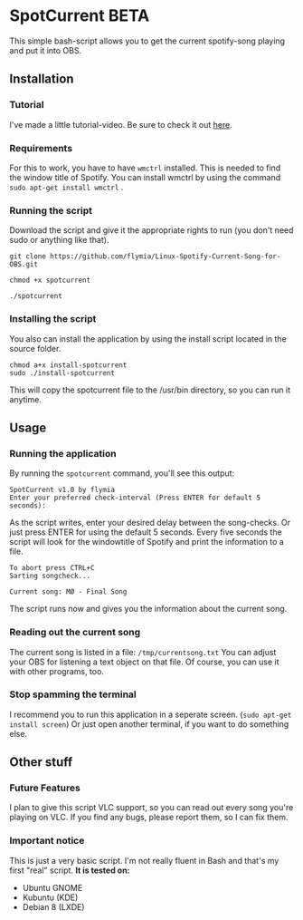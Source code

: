 # SpotCurrent BETA
This simple bash-script allows you to get the current spotify-song playing and put it into OBS.

## Installation
### Tutorial
I've made a little tutorial-video. Be sure to check it out [here](https://www.youtube.com/watch?v=QND0d5Enzo4).
### Requirements
For this to work, you have to have ```wmctrl``` installed. This is needed to find the window title of Spotify. 
You can install wmctrl by using the command ```sudo apt-get install wmctrl``` .

### Running the script
Download the script and give it the appropriate rights to run (you don't need sudo or anything like that).

```
git clone https://github.com/flymia/Linux-Spotify-Current-Song-for-OBS.git

chmod +x spotcurrent

./spotcurrent
```

### Installing the script
You also can install the application by using the install script located in the source folder.
```
chmod a+x install-spotcurrent
sudo ./install-spotcurrent
```
This will copy the spotcurrent file to the /usr/bin directory, so you can run it anytime.

## Usage
### Running the application
By running the ```spotcurrent``` command, you'll see this output:
```
SpotCurrent v1.0 by flymia
Enter your preferred check-interval (Press ENTER for default 5 seconds): 
```
As the script writes, enter your desired delay between the song-checks. Or just press ENTER for using the default 5 seconds. Every five seconds the script will look for the windowtitle of Spotify and print the information to a file.
```
To abort press CTRL+C
Sarting songcheck...

Current song: MØ - Final Song
```
The script runs now and gives you the information about the current song.

### Reading out the current song
The current song is listed in a file: ```/tmp/currentsong.txt```
You can adjust your OBS for listening a text object on that file. Of course, you can use it with other programs, too.

### Stop spamming the terminal
I recommend you to run this application in a seperate screen. (```sudo apt-get install screen```) Or just open another terminal, if you want to do something else.

## Other stuff
### Future Features
I plan to give this script VLC support, so you can read out every song you're playing on VLC. If you find any bugs, please report them, so I can fix them.

### Important notice
This is just a very basic script. I'm not really fluent in Bash and that's my first "real" script. **It is tested on:**

* Ubuntu GNOME
* Kubuntu (KDE)
* Debian 8 (LXDE)
